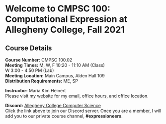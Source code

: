 # Welcome to CMPSC 100: Computational Expression at Allegheny College, Fall 2021 <!-- UPDATEME-->

## Course Details

**Course Number:** CMPSC 100.02<!-- UPDATEME -->\
**Meeting Times:** M, W, F 10:20 - 11:10 AM (Class)<!-- UPDATEME -->\
W 3:00 - 4:50 PM (Lab)<!-- UPDATEME -->\
**Meeting Location:** Main Campus, Alden Hall 109<!-- UPDATEME -->\
**Distribution Requirements:** ME, SP

**Instructor:** Maria Kim Heinert\
Please visit my [website](https://mariakimheinert.com) for my email, office hours, and office location.

**Discord:** [Allegheny College Computer Science](https://discord.gg/tqR2Yh4gNa)\
Click the link above to join our Discord server. Once you are a member, I will add you to our private course channel, **#expressioneers**.